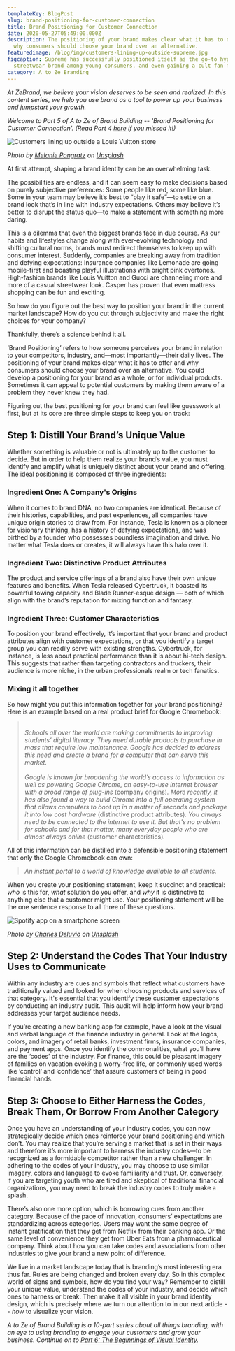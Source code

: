```yaml
---
templateKey: BlogPost
slug: brand-positioning-for-customer-connection
title: Brand Positioning for Customer Connection
date: 2020-05-27T05:49:00.000Z
description: The positioning of your brand makes clear what it has to offer and
  why consumers should choose your brand over an alternative.
featuredimage: /blog/img/customers-lining-up-outside-supreme.jpg
figcaption: Supreme has successfully positioned itself as the go-to hype
  streetwear brand among young consumers, and even gaining a cult fan following.
category: A to Ze Branding
---
```

*At ZeBrand, we believe your vision deserves to be seen and realized. In this content series, we help you use brand as a tool to power up your business and jumpstart your growth.*

*Welcome to Part 5 of A to Ze of Brand Building -- 'Brand Positioning for Customer Connection'. (Read Part 4 [here](https://zebranding.com/blog/building-a-strong-brand-culture) if you missed it!)*

![Customers lining up outside a Louis Vuitton store](/blog/img/louis-vuitton.jpg "Louis Vuitton continues to evolve its 'look' to stay relevant with changing consumer tastes and trends.")

*Photo by [Melanie Pongratz](https://unsplash.com/@melanie_sophie?utm_source=unsplash&utm_medium=referral&utm_content=creditCopyText) on [Unsplash](https://unsplash.com/?utm_source=unsplash&utm_medium=referral&utm_content=creditCopyText)*

At first attempt, shaping a brand identity can be an overwhelming task.

The possibilities are endless, and it can seem easy to make decisions based on purely subjective preferences: Some people like red, some like blue. Some in your team may believe it’s best to “play it safe”—to settle on a brand look that’s in line with industry expectations. Others may believe it’s better to disrupt the status quo—to make a statement with something more daring.

This is a dilemma that even the biggest brands face in due course. As our habits and lifestyles change along with ever-evolving technology and shifting cultural norms, brands must redirect themselves to keep up with consumer interest. Suddenly, companies are breaking away from tradition and defying expectations: Insurance companies like Lemonade are going mobile-first and boasting playful illustrations with bright pink overtones. High-fashion brands like Louis Vuitton and Gucci are channeling more and more of a casual streetwear look. Casper has proven that even mattress shopping can be fun and exciting.

So how do you figure out the best way to position your brand in the current market landscape? How do you cut through subjectivity and make the right choices for your company?

Thankfully, there’s a science behind it all.

‘Brand Positioning’ refers to how someone perceives your brand in relation to your competitors, industry, and—most importantly—their daily lives. The positioning of your brand makes clear what it has to offer and why consumers should choose your brand over an alternative. You could develop a positioning for your brand as a whole, or for individual products. Sometimes it can appeal to potential customers by making them aware of a problem they never knew they had.

Figuring out the best positioning for your brand can feel like guesswork at first, but at its core are three simple steps to keep you on track:

## Step 1: Distill Your Brand’s Unique Value

Whether something is valuable or not is ultimately up to the customer to decide. But in order to help them realize your brand’s value, you must identify and amplify what is uniquely distinct about your brand and offering. The ideal positioning is composed of three ingredients:

### Ingredient One: A Company's Origins

When it comes to brand DNA, no two companies are identical. Because of their histories, capabilities, and past experiences, all companies have unique origin stories to draw from. For instance, Tesla is known as a pioneer for visionary thinking, has a history of defying expectations, and was birthed by a founder who possesses boundless imagination and drive. No matter what Tesla does or creates, it will always have this halo over it.

### Ingredient Two: Distinctive Product Attributes

The product and service offerings of a brand also have their own unique features and benefits. When Tesla released Cybertruck, it boasted its powerful towing capacity and Blade Runner-esque design — both of which align with the brand’s reputation for mixing function and fantasy.

### Ingredient Three: Customer Characteristics

To position your brand effectively, it’s important that your brand and product attributes align with customer expectations, or that you identify a target group you can readily serve with existing strengths. Cybertruck, for instance, is less about practical performance than it is about hi-tech design. This suggests that rather than targeting contractors and truckers, their audience is more niche, in the urban professionals realm or tech fanatics.

### Mixing it all together

So how might you put this information together for your brand positioning? Here is an example based on a real product brief for Google Chromebook:

> \
> *Schools all over the world are making commitments to improving students’ digital literacy. They need durable products to purchase in mass that require low maintenance. Google has decided to address this need and create a brand for a computer that can serve this market.*\
> \
> *Google is known for broadening the world’s access to information as well as powering Google Chrome, an easy-to-use internet browser with a broad range of plug-ins* (company origins)*. More recently, it has also found a way to build Chrome into a full operating system that allows computers to boot up in a matter of seconds and package it into low cost hardware* (distinctive product attributes)*. You always need to be connected to the internet to use it. But that's no problem for schools and for that matter, many everyday people who are almost always online* (customer characteristics)*.*

All of this information can be distilled into a defensible positioning statement that only the Google Chromebook can own:

> *An instant portal to a world of knowledge available to all students.*

When you create your positioning statement, keep it succinct and practical: *who* is this for, *what* solution do you offer, and *why* it is distinctive to anything else that a customer might use. Your positioning statement will be the one sentence response to all three of these questions.

![Spotify app on a smartphone screen](/blog/img/spotify.jpg "Understand the 'codes' that your industry uses to communicate")

*Photo by [Charles Deluvio](https://unsplash.com/@charlesdeluvio?utm_source=unsplash&utm_medium=referral&utm_content=creditCopyText) on [Unsplash](https://unsplash.com/?utm_source=unsplash&utm_medium=referral&utm_content=creditCopyText)*

## Step 2: Understand the Codes That Your Industry Uses to Communicate

Within any industry are cues and symbols that reflect what customers have traditionally valued and looked for when choosing products and services of that category. It's essential that you identify these customer expectations by conducting an industry audit. This audit will help inform how your brand addresses your target audience needs.

If you’re creating a new banking app for example, have a look at the visual and verbal language of the finance industry in general. Look at the logos, colors, and imagery of retail banks, investment firms, insurance companies, and payment apps. Once you identify the commonalities, what you’ll have are the ‘codes’ of the industry. For finance, this could be pleasant imagery of families on vacation evoking a worry-free life, or commonly used words like ‘control’ and ‘confidence’ that assure customers of being in good financial hands.

## Step 3: Choose to Either Harness the Codes, Break Them, Or Borrow From Another Category

Once you have an understanding of your industry codes, you can now strategically decide which ones reinforce your brand positioning and which don’t. You may realize that you’re serving a market that is set in their ways and therefore it’s more important to harness the industry codes—to be recognized as a formidable competitor rather than a new challenger. In adhering to the codes of your industry, you may choose to use similar imagery, colors and language to evoke familiarity and trust. Or, conversely, if you are targeting youth who are tired and skeptical of traditional financial organizations, you may need to break the industry codes to truly make a splash.

There’s also one more option, which is borrowing cues from another category. Because of the pace of innovation, consumers’ expectations are standardizing across categories. Users may want the same degree of instant gratification that they get from Netflix from their banking app. Or the same level of convenience they get from Uber Eats from a pharmaceutical company. Think about how you can take codes and associations from other industries to give your brand a new point of difference.

We live in a market landscape today that is branding’s most interesting era thus far. Rules are being changed and broken every day. So in this complex world of signs and symbols, how do you find your way? Remember to distill your unique value, understand the codes of your industry, and decide which ones to harness or break. Then make it all visible in your brand identity design, which is precisely where we turn our attention to in our next article -- *how* to visualize your vision.

*A to Ze of Brand Building is a 10-part series about all things branding, with an eye to using branding to engage your customers and grow your business. Continue on to [Part 6: The Beginnings of Visual Identity](https://zebranding.com/blog/the-beginnings-of-visual-identity).*